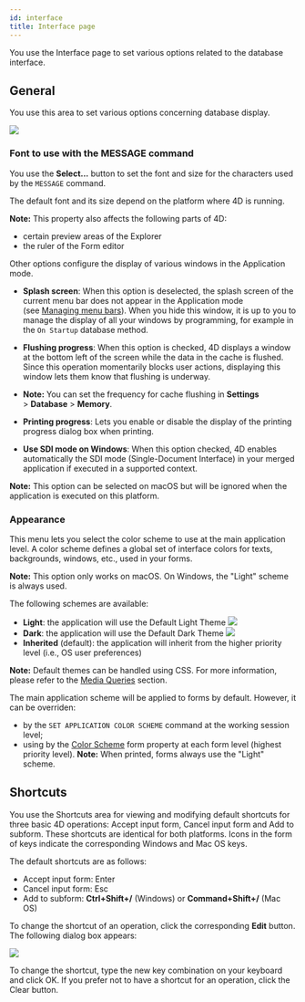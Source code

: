```yaml
---
id: interface
title: Interface page
---
```


 
You use the Interface page to set various options related to the database interface.

## General  
You use this area to set various options concerning database display.

![](assets/en/settings/interface-page.png)

### Font to use with the MESSAGE command  

You use the **Select...** button to set the font and size for the characters used by the `MESSAGE` command.

The default font and its size depend on the platform where 4D is running.

**Note:** This property also affects the following parts of 4D:

-   certain preview areas of the Explorer
-   the ruler of the Form editor

Other options configure the display of various windows in the Application mode.

-   **Splash screen**: When this option is deselected, the splash screen of the current menu bar does not appear in the Application mode (see [Managing menu bars](https://doc.4d.com/4Dv19/4D/19/Managing-menu-bars.300-5416879.en.html)). When you hide this window, it is up to you to manage the display of all your windows by programming, for example in the `On Startup` database method.

-   **Flushing progress**: When this option is checked, 4D displays a window at the bottom left of the screen while the data in the cache is flushed. Since this operation momentarily blocks user actions, displaying this window lets them know that flushing is underway.

-   **Note:** You can set the frequency for cache flushing in **Settings** > **Database** > **Memory**.

-   **Printing progress**: Lets you enable or disable the display of the printing progress dialog box when printing.

-   **Use SDI mode on Windows**: When this option checked, 4D enables automatically the SDI mode (Single-Document Interface) in your merged application if executed in a supported context.

**Note:** This option can be selected on macOS but will be ignored when the application is executed on this platform.

### Appearance  

This menu lets you select the color scheme to use at the main application level. A color scheme defines a global set of interface colors for texts, backgrounds, windows, etc., used in your forms.

**Note:** This option only works on macOS. On Windows, the "Light" scheme is always used.

The following schemes are available:

-   **Light**: the application will use the Default Light Theme
    ![](assets/en/settings/light-appearance.png)
-   **Dark**: the application will use the Default Dark Theme
    ![](assets/en/settings/dark-appearance.png)
-   **Inherited** (default): the application will inherit from the higher priority level (i.e., OS user preferences)

**Note:** Default themes can be handled using CSS. For more information, please refer to the [Media Queries](../FormEditor/stylesheets.md#media-queries) section. 

The main application scheme will be applied to forms by default. However, it can be overriden:

-   by the `SET APPLICATION COLOR SCHEME` command at the working session level;
-   using by the [Color Scheme](../FormEditor/propertiesForm.html#color-scheme) form property at each form level (highest priority level). **Note:** When printed, forms always use the "Light" scheme.

## Shortcuts  

You use the Shortcuts area for viewing and modifying default shortcuts for three basic 4D operations: Accept input form, Cancel input form and Add to subform. These shortcuts are identical for both platforms. Icons in the form of keys indicate the corresponding Windows and Mac OS keys. 

The default shortcuts are as follows:

-   Accept input form: Enter
-   Cancel input form: Esc
-   Add to subform: **Ctrl+Shift+/** (Windows) or **Command+Shift+/** (Mac OS)

To change the shortcut of an operation, click the corresponding **Edit** button. The following dialog box appears:

![](assets/en/settings/.png)

To change the shortcut, type the new key combination on your keyboard and click OK. If you prefer not to have a shortcut for an operation, click the Clear button.



